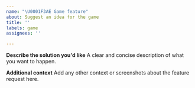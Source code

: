 ```yaml
---
name: "\U0001F3AE Game feature"
about: Suggest an idea for the game
title: ''
labels: game
assignees: ''

---
```


**Describe the solution you'd like**
A clear and concise description of what you want to happen.

**Additional context**
Add any other context or screenshots about the feature request here.
